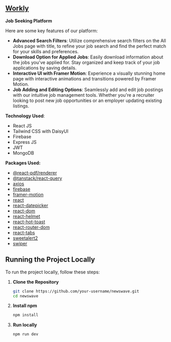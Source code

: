 ## [Workly](https://workly-4616b.web.app/)

**Job Seeking Platform**

Here are some key features of our platform:

- **Advanced Search Filters**: Utilize comprehensive search filters on the All Jobs page with title, to refine your job search and find the perfect match for your skills and preferences.
- **Download Option for Applied Jobs**: Easily download information about the jobs you've applied for. Stay organized and keep track of your job applications by saving details.
- **Interactive UI with Framer Motion**: Experience a visually stunning home page with interactive animations and transitions powered by Framer Motion.
- **Job Adding and Editing Options**: Seamlessly add and edit job postings with our intuitive job management tools. Whether you're a recruiter looking to post new job opportunities or an employer updating existing listings.


**Technology Used**:
- React JS
- Tailwind CSS with DaisyUI 
- Firebase
- Express JS
- JWT
- MongoDB

**Packages Used:**
- [@react-pdf/renderer](https://www.npmjs.com/package/@react-pdf/renderer)
- [@tanstack/react-query](https://www.npmjs.com/package/@tanstack/react-query)
- [axios](https://www.npmjs.com/package/axios)
- [firebase](https://www.npmjs.com/package/firebase)
- [framer-motion](https://www.npmjs.com/package/framer-motion)
- [react](https://www.npmjs.com/package/react)
- [react-datepicker](https://www.npmjs.com/package/react-datepicker)
- [react-dom](https://www.npmjs.com/package/react-dom)
- [react-helmet](https://www.npmjs.com/package/react-helmet)
- [react-hot-toast](https://www.npmjs.com/package/react-hot-toast)
- [react-router-dom](https://www.npmjs.com/package/react-router-dom)
- [react-tabs](https://www.npmjs.com/package/react-tabs)
- [sweetalert2](https://www.npmjs.com/package/sweetalert2)
- [swiper](https://www.npmjs.com/package/swiper)



## Running the Project Locally

To run the project locally, follow these steps:

1. **Clone the Repository**
   ```bash
   git clone https://github.com/your-username/newswave.git
   cd newswave
2. **Install npm**
   ```bash
   npm install
3. **Run locally** 
   ```bash
   npm run dev
